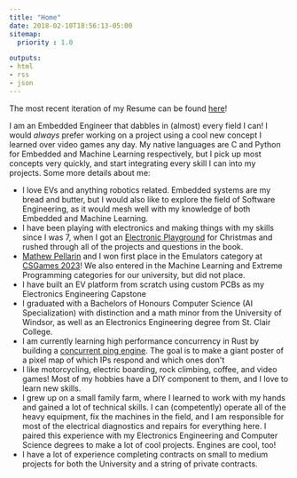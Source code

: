 ```yaml
---
title: "Home"
date: 2018-02-10T18:56:13-05:00
sitemap:
  priority : 1.0

outputs:
- html
- rss
- json
---
```


The most recent iteration of my Resume can be found [here](https://raw.githubusercontent.com/colefuerth/Resumes/main/resume.pdf)!

I am an Embedded Engineer that dabbles in (almost) every field I can! I would *always* prefer working on a project using a cool new concept I learned over video games any day. My native languages are C and Python for Embedded and Machine Learning respectively, but I pick up most concepts very quickly, and start integrating every skill I can into my projects. Some more details about me:

- I love EVs and anything robotics related. Embedded systems are my bread and butter, but I would also like to explore the field of Software Engineering, as it would mesh well with my knowledge of both Embedded and Machine Learning.
- I have been playing with electronics and making things with my skills since I was 7, when I got an [Electronic Playground](https://shop.elenco.com/consumers/electronic-playground-130.html) for Christmas and rushed through all of the projects and questions in the book.
- [Mathew Pellarin](https://github.com/matp101) and I won first place in the Emulators category at [CSGames 2023](http://2023.csgames.org/)! We also entered in the Machine Learning and Extreme Programming categories for our university, but did not place.
- I have built an EV platform from scratch using custom PCBs as my Electronics Engineering Capstone
- I graduated with a Bachelors of Honours Computer Science (AI Specialization) with distinction and a math minor from the University of Windsor, as well as an Electronics Engineering degree from St. Clair College.
- I am currently learning high performance concurrency in Rust by building a [concurrent ping engine](https://github.com/colefuerth/wasping). The goal is to make a giant poster of a pixel map of which IPs respond and which ones don't
- I like motorcycling, electric boarding, rock climbing, coffee, and video games! Most of my hobbies have a DIY component to them, and I love to learn new skills.
- I grew up on a small family farm, where I learned to work with my hands and gained a lot of technical skills. I can (competently) operate all of the heavy equipment, fix the machines in the field, and I am responsible for most of the electrical diagnostics and repairs for everything here. I paired this experience with my Electronics Engineering and Computer Science degrees to make a lot of cool projects. Engines are cool, too!
- I have a lot of experience completing contracts on small to medium projects for both the University and a string of private contracts.
